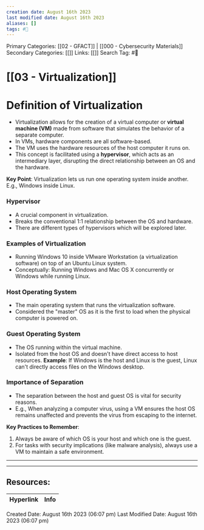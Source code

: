 ```yaml
---
creation date: August 16th 2023
last modified date: August 16th 2023
aliases: []
tags: #📖
---
```


Primary Categories: [[02 - GFACT]] | [[000 - Cybersecurity Materials]]
Secondary Categories: [[]] 
Links: [[]] 
Search Tag: #📖  

# [[03 - Virtualization]]  

# **Definition of Virtualization**

- Virtualization allows for the creation of a virtual computer or **virtual machine (VM)** made from software that simulates the behavior of a separate computer.
- In VMs, hardware components are all software-based.
- The VM uses the hardware resources of the host computer it runs on.
- This concept is facilitated using a **hypervisor**, which acts as an intermediary layer, disrupting the direct relationship between an OS and the hardware.

**Key Point**: Virtualization lets us run one operating system inside another. E.g., Windows inside Linux.
### **Hypervisor**

- A crucial component in virtualization.
- Breaks the conventional 1:1 relationship between the OS and hardware.
- There are different types of hypervisors which will be explored later.
### **Examples of Virtualization**

- Running Windows 10 inside VMware Workstation (a virtualization software) on top of an Ubuntu Linux system.
- Conceptually: Running Windows and Mac OS X concurrently or Windows while running Linux.
### **Host Operating System**

- The main operating system that runs the virtualization software.
- Considered the "master" OS as it is the first to load when the physical computer is powered on.
### **Guest Operating System**

- The OS running within the virtual machine.
- Isolated from the host OS and doesn't have direct access to host resources.
**Example**: If Windows is the host and Linux is the guest, Linux can't directly access files on the Windows desktop.
### **Importance of Separation**

- The separation between the host and guest OS is vital for security reasons.
- E.g., When analyzing a computer virus, using a VM ensures the host OS remains unaffected and prevents the virus from escaping to the internet.

**Key Practices to Remember**:
1. Always be aware of which OS is your host and which one is the guest.
2. For tasks with security implications (like malware analysis), always use a VM to maintain a safe environment.

---










___

## Resources:

| Hyperlink | Info |
| --------- | ---- |


Created Date: August 16th 2023 (06:07 pm) 
Last Modified Date: August 16th 2023 (06:07 pm)
